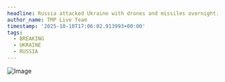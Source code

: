 ```yaml
---
headline: Russia attacked Ukraine with drones and missiles overnight.
author_name: TMP Live Team
timestamp: '2025-10-10T17:06:02.913993+00:00'
tags:
  - BREAKING
  - UKRAINE
  - RUSSIA
---
```

![Image](https://i.postimg.cc/qqDTd8kR/IMG-20251010-221849-422.jpg)
